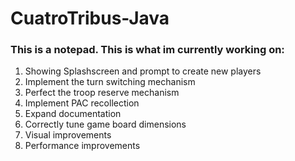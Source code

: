 # CuatroTribus-Java

<h3> This is a notepad. This is what im currently working on:  </h3>
<ol> 
    <li> Showing Splashscreen  and prompt to create new players</li>
    <li> Implement the turn switching mechanism </li>
    <li> Perfect the troop reserve mechanism </li>
    <li> Implement PAC recollection </li>
    <li> Expand documentation </li>
    <li> Correctly tune game board dimensions </li>
    <li> Visual improvements </li>
    <li> Performance improvements </li>
  </ol> 
    

